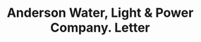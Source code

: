 ---
doi: 10.7916/D8TM8P8K
date_other: '1903'
date_other_textual: '1903'
form: correspondence
genre:
- Letters (correspondence)
name:
- Anderson Water, Light & Power Company
object_in_context_url: https://biggert.cul.columbia.edu/items/view/ave_biggert_01552
subject_hierarchical_geographic:
- Anderson, South Carolina, United States
subject_name:
- Anderson Water, Light & Power Company
title: Anderson Water, Light & Power Company. Letter
sort_title: Anderson Water, Light & Power Company. Letter
call_number: ave_biggert_01552
coordinates:
- 34.51444444444444,-82.64888888888889
pid: ave_biggert_01552
identifiers: ave_biggert_01552
thumbnail: https://derivativo-3.library.columbia.edu/iiif/2/ldpd:343970/full/!256,256/0/native.jpg
permalink: "/items/ave_biggert_01552/"
layout: iiif-image-page
---
